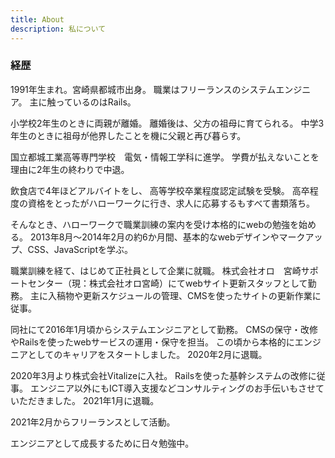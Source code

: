 ```yaml
---
title: About
description: 私について
---
```


### 経歴

1991年生まれ。宮崎県都城市出身。
職業はフリーランスのシステムエンジニア。
主に触っているのはRails。

小学校2年生のときに両親が離婚。
離婚後は、父方の祖母に育てられる。
中学3年生のときに祖母が他界したことを機に父親と再び暮らす。

国立都城工業高等専門学校　電気・情報工学科に進学。
学費が払えないことを理由に2年生の終わりで中退。

飲食店で4年ほどアルバイトをし、 高等学校卒業程度認定試験を受験。
高卒程度の資格をとったがハローワークに行き、求人に応募するもすべて書類落ち。

そんなとき、ハローワークで職業訓練の案内を受け本格的にwebの勉強を始める。
2013年8月〜2014年2月の約6か月間、基本的なwebデザインやマークアップ、CSS、JavaScriptを学ぶ。

職業訓練を経て、はじめて正社員として企業に就職。
株式会社オロ　宮崎サポートセンター（現：株式会社オロ宮崎）にてwebサイト更新スタッフとして勤務。
主に入稿物や更新スケジュールの管理、CMSを使ったサイトの更新作業に従事。

同社にて2016年1月頃からシステムエンジニアとして勤務。
CMSの保守・改修やRailsを使ったwebサービスの運用・保守を担当。
この頃から本格的にエンジニアとしてのキャリアをスタートしました。
2020年2月に退職。

2020年3月より株式会社Vitalizeに入社。
Railsを使った基幹システムの改修に従事。
エンジニア以外にもICT導入支援などコンサルティングのお手伝いもさせていただきました。
2021年1月に退職。

2021年2月からフリーランスとして活動。

エンジニアとして成長するために日々勉強中。
